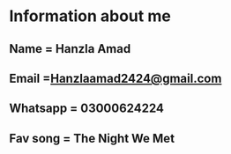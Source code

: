 # Information about me

## Name = Hanzla Amad

## Email =Hanzlaamad2424@gmail.com

## Whatsapp = 03000624224

## Fav song = The Night We Met